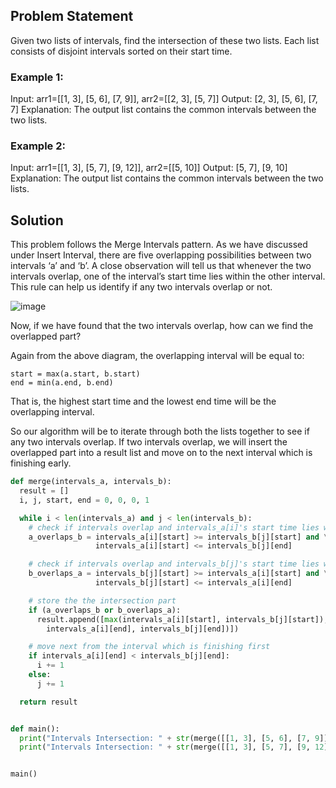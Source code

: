 ## Problem Statement #
Given two lists of intervals, find the intersection of these two lists. Each list consists of disjoint intervals sorted on their start time.

### Example 1:

Input: arr1=[[1, 3], [5, 6], [7, 9]], arr2=[[2, 3], [5, 7]]
Output: [2, 3], [5, 6], [7, 7]
Explanation: The output list contains the common intervals between the two lists.

### Example 2:

Input: arr1=[[1, 3], [5, 7], [9, 12]], arr2=[[5, 10]]
Output: [5, 7], [9, 10]
Explanation: The output list contains the common intervals between the two lists.

## Solution #
This problem follows the Merge Intervals pattern. As we have discussed under Insert Interval, there are five overlapping possibilities between two intervals ‘a’ and ‘b’. A close observation will tell us that whenever the two intervals overlap, one of the interval’s start time lies within the other interval. This rule can help us identify if any two intervals overlap or not.

![image](https://user-images.githubusercontent.com/33947539/187057190-0e73178b-f21b-4d75-a092-a38242deb9ef.png)

Now, if we have found that the two intervals overlap, how can we find the overlapped part?

Again from the above diagram, the overlapping interval will be equal to:

    start = max(a.start, b.start)
    end = min(a.end, b.end) 

That is, the highest start time and the lowest end time will be the overlapping interval.

So our algorithm will be to iterate through both the lists together to see if any two intervals overlap. If two intervals overlap, we will insert the overlapped part into a result list and move on to the next interval which is finishing early.

```python
def merge(intervals_a, intervals_b):
  result = []
  i, j, start, end = 0, 0, 0, 1

  while i < len(intervals_a) and j < len(intervals_b):
    # check if intervals overlap and intervals_a[i]'s start time lies within the other intervals_b[j]
    a_overlaps_b = intervals_a[i][start] >= intervals_b[j][start] and \
                   intervals_a[i][start] <= intervals_b[j][end]

    # check if intervals overlap and intervals_b[j]'s start time lies within the other intervals_a[i]
    b_overlaps_a = intervals_b[j][start] >= intervals_a[i][start] and \
                   intervals_b[j][start] <= intervals_a[i][end]

    # store the the intersection part
    if (a_overlaps_b or b_overlaps_a):
      result.append([max(intervals_a[i][start], intervals_b[j][start]), min(
        intervals_a[i][end], intervals_b[j][end])])

    # move next from the interval which is finishing first
    if intervals_a[i][end] < intervals_b[j][end]:
      i += 1
    else:
      j += 1

  return result


def main():
  print("Intervals Intersection: " + str(merge([[1, 3], [5, 6], [7, 9]], [[2, 3], [5, 7]])))
  print("Intervals Intersection: " + str(merge([[1, 3], [5, 7], [9, 12]], [[5, 10]])))


main()
```
